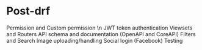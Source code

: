 # Post-drf

Permission and Custom permission \n
JWT token authentication
Viewsets and Routers
API schema and documentation (OpenAPI and CoreAPI)
Filters and Search
Image uploading/handling
Social login (Facebook)
Testing

